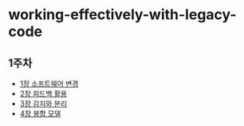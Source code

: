 # working-effectively-with-legacy-code


## 1주차

- [1장 소프트웨어 변경](./chapter1/chapter1.md)
- [2장 피드백 활용](./chapter2/chapter2.md)
- [3장 감지와 분리](./chapter3/chapter3.md)
- [4장 봉합 모델](./chapter4/chapter4.md)
